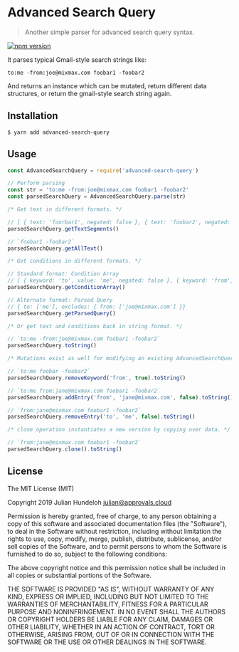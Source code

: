 # Advanced Search Query

> Another simple parser for advanced search query syntax.

[![npm version](https://badge.fury.io/js/search-string.svg)](https://badge.fury.io/js/search-string)

It parses typical Gmail-style search strings like:

```
to:me -from:joe@mixmax.com foobar1 -foobar2
```

And returns an instance which can be mutated, return different data structures, or return the gmail-style search string again.

## Installation

```shell
$ yarn add advanced-search-query
```

## Usage

```javascript
const AdvancedSearchQuery = require('advanced-search-query')

// Perform parsing
const str = 'to:me -from:joe@mixmax.com foobar1 -foobar2'
const parsedSearchQuery = AdvancedSearchQuery.parse(str)

/* Get text in different formats. */

// [ { text: 'foorbar1', negated: false }, { text: 'foobar2', negated: true } ]
parsedSearchQuery.getTextSegments()

// `foobar1 -foobar2`
parsedSearchQuery.getAllText()

/* Get conditions in different formats. */

// Standard format: Condition Array
// [ { keyword: 'to', value: 'me', negated: false }, { keyword: 'from', value: 'joe@mixmax.com', negated: true } ]
parsedSearchQuery.getConditionArray()

// Alternate format: Parsed Query
// { to: ['me'], excludes: { from: ['joe@mixmax.com'] }}
parsedSearchQuery.getParsedQuery()

/* Or get text and conditions back in string format. */

// `to:me -from:joe@mixmax.com foobar1 -foobar2`
parsedSearchQuery.toString()

/* Mutations exist as well for modifying an existing AdvancedSearchQuery structure. */

// `to:me foobar -foobar2`
parsedSearchQuery.removeKeyword('from', true).toString()

// `to:me from:jane@mixmax.com foobar1 -foobar2`
parsedSearchQuery.addEntry('from', 'jane@mixmax.com', false).toString()

// `from:jane@mixmax.com foobar1 -foobar2`
parsedSearchQuery.removeEntry('to', 'me', false).toString()

/* clone operation instantiates a new version by copying over data. */

// `from:jane@mixmax.com foobar1 -foobar2`
parsedSearchQuery.clone().toString()
```

## License

The MIT License (MIT)

Copyright 2019 Julian Hundeloh <julian@approvals.cloud>

Permission is hereby granted, free of charge, to any person obtaining a copy of this software and associated documentation files (the "Software"), to deal in the Software without restriction, including without limitation the rights to use, copy, modify, merge, publish, distribute, sublicense, and/or sell copies of the Software, and to permit persons to whom the Software is furnished to do so, subject to the following conditions:

The above copyright notice and this permission notice shall be included in all copies or substantial portions of the Software.

THE SOFTWARE IS PROVIDED "AS IS", WITHOUT WARRANTY OF ANY KIND, EXPRESS OR IMPLIED, INCLUDING BUT NOT LIMITED TO THE WARRANTIES OF MERCHANTABILITY, FITNESS FOR A PARTICULAR PURPOSE AND NONINFRINGEMENT. IN NO EVENT SHALL THE AUTHORS OR COPYRIGHT HOLDERS BE LIABLE FOR ANY CLAIM, DAMAGES OR OTHER LIABILITY, WHETHER IN AN ACTION OF CONTRACT, TORT OR OTHERWISE, ARISING FROM, OUT OF OR IN CONNECTION WITH THE SOFTWARE OR THE USE OR OTHER DEALINGS IN THE SOFTWARE.
